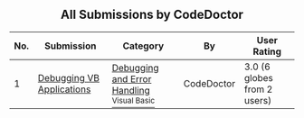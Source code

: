 ﻿<div align="center">

## All Submissions by CodeDoctor

</div>

No.  | Submission | Category | By   | User Rating
---- | ---------- | -------- | ---- | -----------
1 | [Debugging VB Applications<br />](https://github.com/Planet-Source-Code/codedoctor-debugging-vb-applications__1-54375) | [Debugging and Error Handling<br /><sup>Visual Basic</sup>](../ByCategory/debugging-and-error-handling__1-26.md) | CodeDoctor | 3.0 (6 globes from 2 users)
